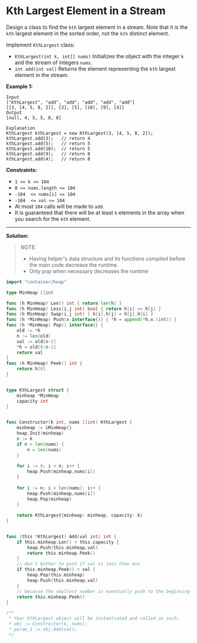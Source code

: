 # Kth Largest Element in a Stream

Design a class to find the  `kth`  largest element in a stream. Note that it is the  `kth`  largest element in the sorted order, not the  `kth`  distinct element.

Implement `KthLargest` class:

-   `KthLargest(int k, int[] nums)` Initializes the object with the integer  `k`  and the stream of integers  `nums`.
-   `int add(int val)` Returns the element representing the  `kth`  largest element in the stream.

**Example 1:**

    Input
    ["KthLargest", "add", "add", "add", "add", "add"]
    [[3, [4, 5, 8, 2]], [3], [5], [10], [9], [4]]
    Output
    [null, 4, 5, 5, 8, 8]

    Explanation
    KthLargest kthLargest = new KthLargest(3, [4, 5, 8, 2]);
    kthLargest.add(3);   // return 4
    kthLargest.add(5);   // return 5
    kthLargest.add(10);  // return 5
    kthLargest.add(9);   // return 8
    kthLargest.add(4);   // return 8

**Constraints:**

-   `1 <= k <= 104`
-   `0 <= nums.length <= 104`
-   `-104  <= nums[i] <= 104`
-   `-104  <= val <= 104`
-   At most  `104`  calls will be made to  `add`.
-   It is guaranteed that there will be at least  `k`  elements in the array when you search for the  `kth`  element.

---

**Solution:**

> NOTE: 
> - Having helper's data structure and its functions compiled before the main code decrease the runtime. 
> - Only pop when necessary decreases the runtime

```go
import "container/heap"

type MinHeap []int

func (h MinHeap) Len() int { return len(h) } 
func (h MinHeap) Less(i,j int) bool { return h[i] <= h[j] }
func (h MinHeap) Swap(i,j int) { h[i],h[j] = h[j],h[i] }
func (h *MinHeap) Push(x interface{}) { *h = append(*h,x.(int)) }
func (h *MinHeap) Pop() interface{} {
    old := *h
    n := len(old)
    val := old[n-1]
    *h = old[0:n-1]
    return val
}
func (h MinHeap) Peek() int {
    return h[0]
}


type KthLargest struct {
    minheap *MinHeap
    capacity int
}


func Constructor(k int, nums []int) KthLargest {
    minheap := &MinHeap{}
    heap.Init(minheap)
    n := k 
    if n > len(nums) {
        n = len(nums)
    }
    
    for i := 0; i < n; i++ {
        heap.Push(minheap,nums[i])
    }
    
    for i := n; i < len(nums); i++ {
        heap.Push(minheap,nums[i])
        heap.Pop(minheap)
    }
    
    return KthLargest{minheap: minheap, capacity: k}
}


func (this *KthLargest) Add(val int) int {
    if this.minheap.Len() < this.capacity {
        heap.Push(this.minheap,val)
        return this.minheap.Peek()
    }
    // don't bother to push if val is less than min
    if this.minheap.Peek() < val {
        heap.Pop(this.minheap)
        heap.Push(this.minheap,val)
    }
    // because the smallest number is eventually push to the beginning of the heap array
    return this.minheap.Peek()
}

/**
 * Your KthLargest object will be instantiated and called as such:
 * obj := Constructor(k, nums);
 * param_1 := obj.Add(val);
 */
```